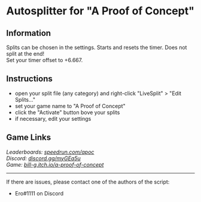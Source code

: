 # Autosplitter for "A Proof of Concept"
## Information
Splits can be chosen in the settings. Starts and resets the timer. Does not split at the end!  
Set your timer offset to +6.667.

## Instructions
* open your split file (any category) and right-click "LiveSplit" > "Edit Splits..."
* set your game name to "A Proof of Concept"
* click the "Activate" button bove your splits
* if necessary, edit your settings

## Game Links
*Leaderboards: [speedrun.com/apoc](https://speedrun.com/apoc)*  
*Discord: [discord.gg/myGEa5u](https://discord.gg/myGEa5u)*  
*Game: [bill-g.itch.io/a-proof-of-concept](https://bill-g.itch.io/a-proof-of-concept)*

---
If there are issues, please contact one of the authors of the script:  
* Ero#1111 on Discord